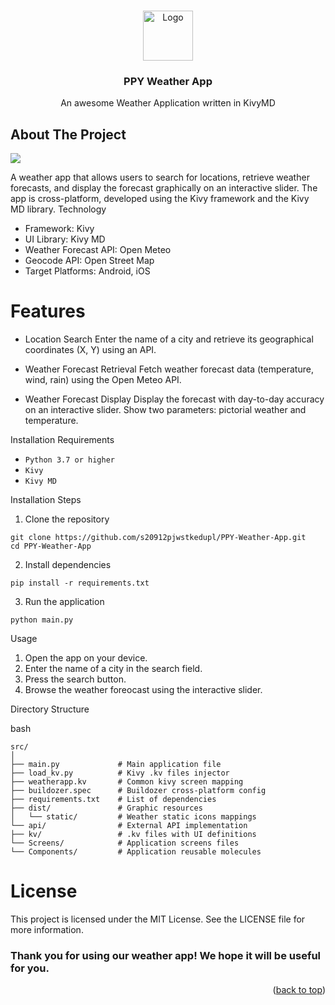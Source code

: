 <!-- Improved compatibility of back to top link: See: https://github.com/othneildrew/Best-README-Template/pull/73 -->
<a name="readme-top"></a>
<!--
*** Thanks for checking out the Best-README-Template. If you have a suggestion
*** that would make this better, please fork the repo and create a pull request
*** or simply open an issue with the tag "enhancement".
*** Don't forget to give the project a star!
*** Thanks again! Now go create something AMAZING! :D
-->



<!-- PROJECT LOGO -->
<br />
<div align="center">
  <a href="#">
    <img src="http://openweathermap.org/img/wn/09d@2x.png" alt="Logo" width="80" height="80">
  </a>

<h3 align="center">PPY Weather App</h3>

  <p align="center">
    An awesome Weather Application written in KivyMD
</div>



<!-- ABOUT THE PROJECT -->
## About The Project

![][product-screenshot]

A weather app that allows users to search for locations, retrieve weather forecasts, and display the forecast graphically on an interactive slider. The app is cross-platform, developed using the Kivy framework and the Kivy MD library.
Technology

* Framework: Kivy
* UI Library: Kivy MD
* Weather Forecast API: Open Meteo
* Geocode API: Open Street Map
* Target Platforms: Android, iOS

# Features

* Location Search
    Enter the name of a city and retrieve its geographical coordinates (X, Y) using an API.

* Weather Forecast Retrieval
    Fetch weather forecast data (temperature, wind, rain) using the Open Meteo API.

* Weather Forecast Display
    Display the forecast with day-to-day accuracy on an interactive slider.
    Show two parameters: pictorial weather and temperature.

Installation
Requirements

* `Python 3.7 or higher`
* `Kivy`
* `Kivy MD`

Installation Steps

1. Clone the repository
```
git clone https://github.com/s20912pjwstkedupl/PPY-Weather-App.git
cd PPY-Weather-App
```
2. Install dependencies
```
pip install -r requirements.txt
```
3. Run the application
```    
python main.py
```

Usage
1. Open the app on your device.
2. Enter the name of a city in the search field.
3. Press the search button.
4. Browse the weather foreocast using the interactive slider.

Directory Structure

bash
```
src/
│
├── main.py             # Main application file
├── load_kv.py          # Kivy .kv files injector
├── weatherapp.kv       # Common kivy screen mapping
├── buildozer.spec      # Buildozer cross-platform config
├── requirements.txt    # List of dependencies
├── dist/               # Graphic resources
│   └── static/         # Weather static icons mappings
└── api/                # External API implementation
├── kv/                 # .kv files with UI definitions
└── Screens/            # Application screens files
└── Components/         # Application reusable molecules
```

# License
This project is licensed under the MIT License. See the LICENSE file for more information.

### Thank you for using our weather app! We hope it will be useful for you.


<p align="right">(<a href="#readme-top">back to top</a>)</p>



<!-- MARKDOWN LINKS & IMAGES -->
<!-- https://www.markdownguide.org/basic-syntax/#reference-style-links -->
[contributors-shield]: https://img.shields.io/github/contributors/othneildrew/Best-README-Template.svg?style=for-the-badge
[contributors-url]: https://github.com/othneildrew/Best-README-Template/graphs/contributors
[forks-shield]: https://img.shields.io/github/forks/othneildrew/Best-README-Template.svg?style=for-the-badge
[forks-url]: https://github.com/othneildrew/Best-README-Template/network/members
[stars-shield]: https://img.shields.io/github/stars/othneildrew/Best-README-Template.svg?style=for-the-badge
[stars-url]: https://github.com/othneildrew/Best-README-Template/stargazers
[issues-shield]: https://img.shields.io/github/issues/othneildrew/Best-README-Template.svg?style=for-the-badge
[issues-url]: https://github.com/othneildrew/Best-README-Template/issues
[license-shield]: https://img.shields.io/github/license/othneildrew/Best-README-Template.svg?style=for-the-badge
[license-url]: https://github.com/othneildrew/Best-README-Template/blob/master/LICENSE.txt
[linkedin-shield]: https://img.shields.io/badge/-LinkedIn-black.svg?style=for-the-badge&logo=linkedin&colorB=555
[linkedin-url]: https://linkedin.com/in/othneildrew
[product-screenshot]: images/screenshot.png
[Next.js]: https://img.shields.io/badge/next.js-000000?style=for-the-badge&logo=nextdotjs&logoColor=white
[Next-url]: https://nextjs.org/
[React.js]: https://img.shields.io/badge/React-20232A?style=for-the-badge&logo=react&logoColor=61DAFB
[React-url]: https://reactjs.org/
[Vue.js]: https://img.shields.io/badge/Vue.js-35495E?style=for-the-badge&logo=vuedotjs&logoColor=4FC08D
[Vue-url]: https://vuejs.org/
[Angular.io]: https://img.shields.io/badge/Angular-DD0031?style=for-the-badge&logo=angular&logoColor=white
[Angular-url]: https://angular.io/
[Svelte.dev]: https://img.shields.io/badge/Svelte-4A4A55?style=for-the-badge&logo=svelte&logoColor=FF3E00
[Svelte-url]: https://svelte.dev/
[Laravel.com]: https://img.shields.io/badge/Laravel-FF2D20?style=for-the-badge&logo=laravel&logoColor=white
[Laravel-url]: https://laravel.com
[Bootstrap.com]: https://img.shields.io/badge/Bootstrap-563D7C?style=for-the-badge&logo=bootstrap&logoColor=white
[Bootstrap-url]: https://getbootstrap.com
[JQuery.com]: https://img.shields.io/badge/jQuery-0769AD?style=for-the-badge&logo=jquery&logoColor=white
[JQuery-url]: https://jquery.com 
